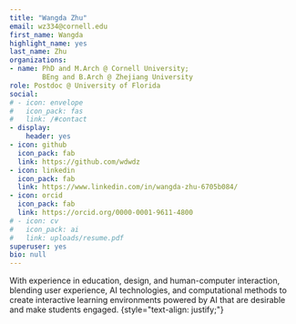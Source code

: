 ```yaml
---
title: "Wangda Zhu"
email: wz334@cornell.edu
first_name: Wangda
highlight_name: yes
last_name: Zhu
organizations: 
- name: PhD and M.Arch @ Cornell University;      
        BEng and B.Arch @ Zhejiang University
role: Postdoc @ University of Florida
social:
# - icon: envelope
#   icon_pack: fas
#   link: /#contact
- display:
    header: yes
- icon: github
  icon_pack: fab
  link: https://github.com/wdwdz
- icon: linkedin
  icon_pack: fab
  link: https://www.linkedin.com/in/wangda-zhu-6705b084/
- icon: orcid
  icon_pack: fab
  link: https://orcid.org/0000-0001-9611-4800
# - icon: cv
#   icon_pack: ai
#   link: uploads/resume.pdf
superuser: yes
bio: null
---
```

With experience in education, design, and human-computer interaction, blending user experience, AI technologies, and computational methods to create interactive learning environments powered by AI that are desirable and make students engaged. 
{style="text-align: justify;"}
